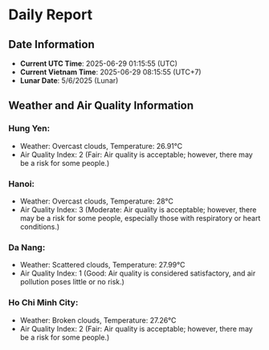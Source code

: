# Daily Report
## Date Information
- **Current UTC Time**: 2025-06-29 01:15:55 (UTC)
- **Current Vietnam Time**: 2025-06-29 08:15:55 (UTC+7)
- **Lunar Date**: 5/6/2025 (Lunar)

## Weather and Air Quality Information

### Hung Yen:
- Weather: Overcast clouds, Temperature: 26.91°C
- Air Quality Index: 2 (Fair: Air quality is acceptable; however, there may be a risk for some people.)

### Hanoi:
- Weather: Overcast clouds, Temperature: 28°C
- Air Quality Index: 3 (Moderate: Air quality is acceptable; however, there may be a risk for some people, especially those with respiratory or heart conditions.)

### Da Nang:
- Weather: Scattered clouds, Temperature: 27.99°C
- Air Quality Index: 1 (Good: Air quality is considered satisfactory, and air pollution poses little or no risk.)

### Ho Chi Minh City:
- Weather: Broken clouds, Temperature: 27.26°C
- Air Quality Index: 2 (Fair: Air quality is acceptable; however, there may be a risk for some people.)
